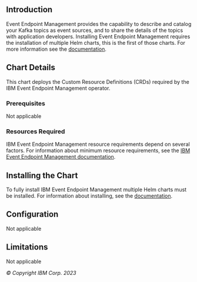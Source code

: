 ## Introduction
Event Endpoint Management provides the capability to describe and catalog your Kafka topics as event sources, and to share the details of the topics with application developers.
Installing Event Endpoint Management requires the installation of multiple Helm charts, this is the first of those charts.  For more information see the [documentation](https://ibm.biz/eem-documentation).

## Chart Details
This chart deploys the Custom Resource Definitions (CRDs) required by the IBM Event Endpoint Management operator.

### Prerequisites
Not applicable

### Resources Required
IBM Event Endpoint Management resource requirements depend on several factors. For information about minimum resource requirements, see the [IBM Event Endpoint Management documentation](https://ibm.biz/eem-documentation).

## Installing the Chart
To fully install IBM Event Endpoint Management multiple Helm charts must be installed.  For information about installing, see the [documentation](https://ibm.biz/eem-documentation).

## Configuration
Not applicable

## Limitations
Not applicable

*© Copyright IBM Corp. 2023*
